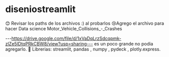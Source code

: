 # diseniostreamlit
😊  Revisar los paths de los archivos :) al probarlos
😢Agrego el archivo para hacer Data science Motor_Vehicle_Collisions_-_Crashes

---https://drive.google.com/file/d/1xVaDqLrzSdcqpmk-zlZe5lDtqPRkCBW8/view?usp=sharing---
es un poco grande no podia agregarlo.
 👀 Librerias:
         streamlit, 
         pandas ,
         numpy ,
         pydeck ,
         plotly.express. 

